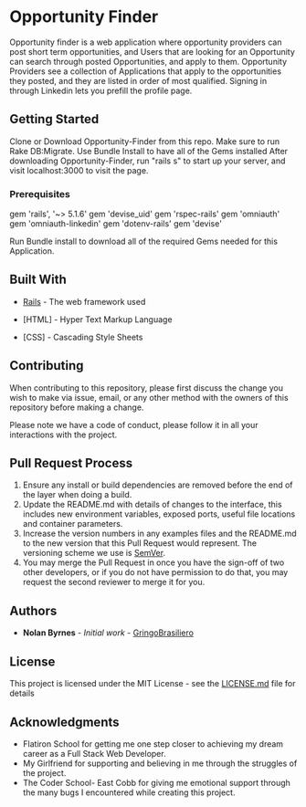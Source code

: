 # Opportunity Finder

Opportunity finder is a web application where opportunity providers can post short term opportunities, and Users that are looking for an Opportunity can search through posted Opportunities, and apply to them. Opportunity Providers see a collection of Applications that apply to the opportunities they posted, and they are listed in order of most qualified. Signing in through Linkedin lets you prefill the profile page.

## Getting Started
Clone or Download Opportunity-Finder from this repo.
Make sure to run Rake DB:Migrate.
Use Bundle Install to have all of the Gems installed
After downloading Opportunity-Finder, run "rails s" to start up your server, and visit localhost:3000 to visit the page.

### Prerequisites
gem 'rails', '~> 5.1.6'
gem 'devise_uid'
gem 'rspec-rails'
gem 'omniauth'
gem 'omniauth-linkedin'
gem 'dotenv-rails'
gem 'devise'

Run Bundle install to download all of the required Gems needed for this Application.



## Built With

* [Rails](http://rubyonrails.org/) - The web framework used

* [HTML] - Hyper Text Markup Language

* [CSS] - Cascading Style Sheets



## Contributing

When contributing to this repository, please first discuss the change you wish to make via issue,
email, or any other method with the owners of this repository before making a change.

Please note we have a code of conduct, please follow it in all your interactions with the project.

## Pull Request Process

1. Ensure any install or build dependencies are removed before the end of the layer when doing a
   build.
2. Update the README.md with details of changes to the interface, this includes new environment
   variables, exposed ports, useful file locations and container parameters.
3. Increase the version numbers in any examples files and the README.md to the new version that this
   Pull Request would represent. The versioning scheme we use is [SemVer](http://semver.org/).
4. You may merge the Pull Request in once you have the sign-off of two other developers, or if you
   do not have permission to do that, you may request the second reviewer to merge it for you.

## Authors

* **Nolan Byrnes** - *Initial work* - [GringoBrasiliero](https://github.com/gringobrasiliero)



## License

This project is licensed under the MIT License - see the [LICENSE.md](LICENSE.md) file for details

## Acknowledgments

* Flatiron School for getting me one step closer to achieving my dream career as a Full Stack Web Developer.
* My Girlfriend for supporting and believing in me through the struggles of the project. 
* The Coder School- East Cobb for giving me emotional support through the many bugs I encountered while creating this project.

